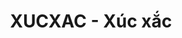 ---
layout: post
title:  "XUCXAC - Xúc xắc"
categories: [dijkstra, dp, heap]
code: XUCXAC
src: XUCXAC.cpp
---